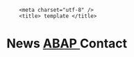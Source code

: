 
<html lang="es">
    <link rel="stylesheet" type="text/css" href="style.css">

		<meta charset="utf-8" />
		<title> template </title>
  

  

<h1>
    <span style="--start-color:#007CF0; --end-color:#00DFD8; --content: 'News';">
      News
    </span>
    <span style="--start-color:#7928CA; --end-color:#FF0080; --content: 'ABAP'; --animation:a2;">
    <A HREF="ABAP.html"> ABAP </A> 
    </span>
    <span style="--start-color:#FF4D4D; animation-name:a3; --end-color:#F9CB28; --content: 'Contact'; --animation: a3">
      Contact
    </span>
  </h1>

</html>
